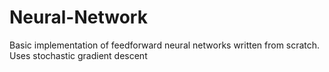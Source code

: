 # Neural-Network
Basic implementation of feedforward neural networks written from scratch.
Uses stochastic gradient descent
